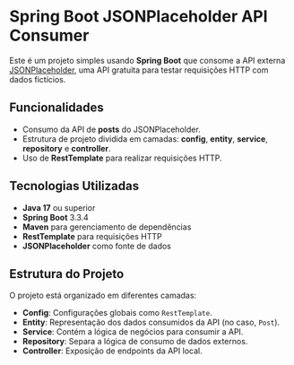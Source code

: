 # Spring Boot JSONPlaceholder API Consumer

Este é um projeto simples usando **Spring Boot** que consome a API externa [JSONPlaceholder](https://jsonplaceholder.typicode.com/), uma API gratuita para testar requisições HTTP com dados fictícios.

## Funcionalidades
- Consumo da API de **posts** do JSONPlaceholder.
- Estrutura de projeto dividida em camadas: **config**, **entity**, **service**, **repository** e **controller**.
- Uso de **RestTemplate** para realizar requisições HTTP.

## Tecnologias Utilizadas
- **Java 17** ou superior
- **Spring Boot** 3.3.4
- **Maven** para gerenciamento de dependências
- **RestTemplate** para requisições HTTP
- **JSONPlaceholder** como fonte de dados

## Estrutura do Projeto

O projeto está organizado em diferentes camadas:

- **Config**: Configurações globais como `RestTemplate`.
- **Entity**: Representação dos dados consumidos da API (no caso, `Post`).
- **Service**: Contém a lógica de negócios para consumir a API.
- **Repository**: Separa a lógica de consumo de dados externos.
- **Controller**: Exposição de endpoints da API local.

